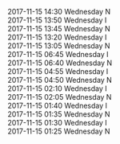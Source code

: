 2017-11-15 14:30 Wednesday  N  
2017-11-15 13:50 Wednesday  I  
2017-11-15 13:45 Wednesday  N  
2017-11-15 13:20 Wednesday  I  
2017-11-15 13:05 Wednesday  N  
2017-11-15 06:45 Wednesday  I  
2017-11-15 06:40 Wednesday  N  
2017-11-15 04:55 Wednesday  I  
2017-11-15 04:50 Wednesday  N  
2017-11-15 02:10 Wednesday  I  
2017-11-15 02:05 Wednesday  N  
2017-11-15 01:40 Wednesday  I  
2017-11-15 01:35 Wednesday  N  
2017-11-15 01:30 Wednesday  I  
2017-11-15 01:25 Wednesday  N  

